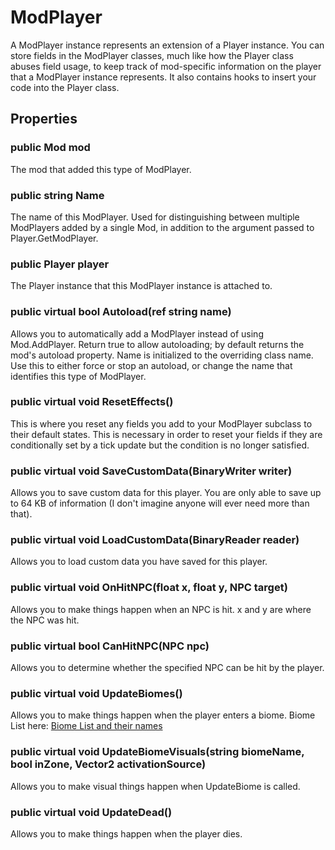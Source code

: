 # ModPlayer

A ModPlayer instance represents an extension of a Player instance. You can store fields in the ModPlayer classes, much like how the Player class abuses field usage, to keep track of mod-specific information on the player that a ModPlayer instance represents. It also contains hooks to insert your code into the Player class.

## Properties

### public Mod mod

The mod that added this type of ModPlayer.

### public string Name

The name of this ModPlayer. Used for distinguishing between multiple ModPlayers added by a single Mod, in addition to the argument passed to Player.GetModPlayer.

### public Player player

The Player instance that this ModPlayer instance is attached to.

### public virtual bool Autoload(ref string name)

Allows you to automatically add a ModPlayer instead of using Mod.AddPlayer. Return true to allow autoloading; by default returns the mod's autoload property. Name is initialized to the overriding class name. Use this to either force or stop an autoload, or change the name that identifies this type of ModPlayer.

### public virtual void ResetEffects()

This is where you reset any fields you add to your ModPlayer subclass to their default states. This is necessary in order to reset your fields if they are conditionally set by a tick update but the condition is no longer satisfied.

### public virtual void SaveCustomData(BinaryWriter writer)

Allows you to save custom data for this player. You are only able to save up to 64 KB of information (I don't imagine anyone will ever need more than that).

### public virtual void LoadCustomData(BinaryReader reader)

Allows you to load custom data you have saved for this player.

### public virtual void OnHitNPC(float x, float y, NPC target)

Allows you to make things happen when an NPC is hit. x and y are where the NPC was hit.

### public virtual bool CanHitNPC(NPC npc)

Allows you to determine whether the specified NPC can be hit by the player.

### public virtual void UpdateBiomes()

Allows you to make things happen when the player enters a biome. Biome List here: [Biome List and their names](https://github.com/bluemagic123/tModLoader/wiki/Biome-List)

### public virtual void UpdateBiomeVisuals(string biomeName, bool inZone, Vector2 activationSource)

Allows you to make visual things happen when UpdateBiome is called.

### public virtual void UpdateDead()

Allows you to make things happen when the player dies.